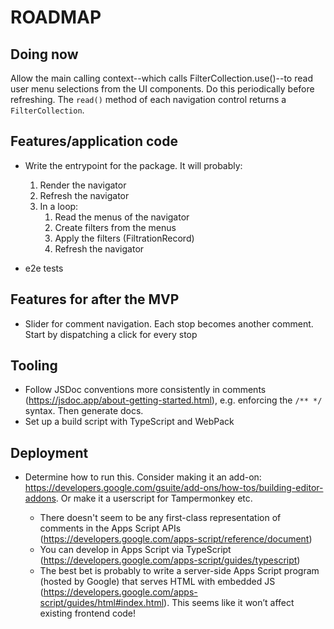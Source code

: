 # ROADMAP

## Doing now

Allow the main calling context--which calls FilterCollection.use()--to read user menu selections from the UI components. Do this periodically before refreshing. The `read()` method of each navigation control returns a `FilterCollection`.

## Features/application code

- Write the entrypoint for the package. It will probably:

  1. Render the navigator
  2. Refresh the navigator
  3. In a loop:
     1. Read the menus of the navigator
     2. Create filters from the menus
     3. Apply the filters (FiltrationRecord)
     4. Refresh the navigator

- e2e tests

## Features for after the MVP

- Slider for comment navigation. Each stop becomes another comment. Start by dispatching a click for every stop

## Tooling

- Follow JSDoc conventions more consistently in comments (https://jsdoc.app/about-getting-started.html), e.g. enforcing the `/** */` syntax. Then generate docs.
- Set up a build script with TypeScript and WebPack

## Deployment

- Determine how to run this. Consider making it an add-on: https://developers.google.com/gsuite/add-ons/how-tos/building-editor-addons. Or make it a userscript for Tampermonkey etc.

  - There doesn't seem to be any first-class representation of comments in the Apps Script APIs (https://developers.google.com/apps-script/reference/document)
  - You can develop in Apps Script via TypeScript (https://developers.google.com/apps-script/guides/typescript)
  - The best bet is probably to write a server-side Apps Script program (hosted by Google) that serves HTML with embedded JS (https://developers.google.com/apps-script/guides/html#index.html). This seems like it won’t affect existing frontend code!

